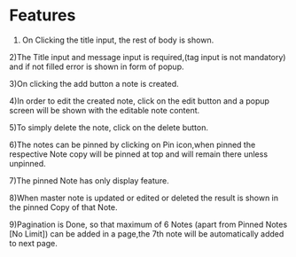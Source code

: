 # Features

1) On Clicking the title input, the rest of body is shown.

2)The Title input and message input is required,(tag input is not mandatory) and if not filled error is shown in form of popup.

3)On clicking the add button a note is created.

4)In order to edit the created note, click on the edit button and a popup screen will be shown with the editable note content.

5)To simply delete the note, click on the delete button.

6)The notes can be pinned by clicking on Pin icon,when pinned the respective Note copy will be pinned at top and will remain there unless unpinned.

7)The pinned Note has only display feature.

8)When master note is updated or edited or deleted the result is shown in the pinned Copy of that Note.

9)Pagination is Done, so that maximum of 6 Notes (apart from Pinned Notes [No Limit]) can be added in a page,the 7th note will be automatically added to next page.
